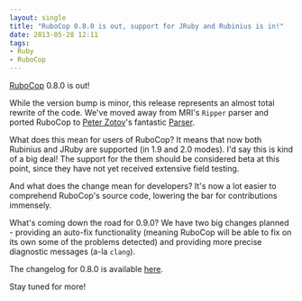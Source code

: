 ```yaml
---
layout: single
title: "RuboCop 0.8.0 is out, support for JRuby and Rubinius is in!"
date: 2013-05-28 12:11
tags:
- Ruby
- RuboCop
---
```


[RuboCop](http://github.com/bbatsov/rubocop) 0.8.0 is out!

While the version bump is minor, this release represents an almost
total rewrite of the code. We've moved away from MRI's `Ripper` parser
and ported RuboCop to [Peter Zotov](https://github.com/whitequark)'s
fantastic [Parser](https://github.com/whitequark/parser).

What does this mean for users of RuboCop? It means that now both
Rubinius and JRuby are supported (in 1.9 and 2.0 modes). I'd say this
is kind of a big deal! The support for the them should be considered
beta at this point, since they have not yet received extensive field
testing.

And what does the change mean for developers? It's now a lot easier to
comprehend RuboCop's source code, lowering the bar for contributions
immensely.

What's coming down the road for 0.9.0? We have two big changes
planned - providing an auto-fix functionality (meaning RuboCop will be
able to fix on its own some of the problems detected) and providing
more precise diagnostic messages (a-la `clang`).

The changelog for 0.8.0 is available [here](https://github.com/rubocop/rubocop/blob/master/CHANGELOG.md#080-2013-05-28).

Stay tuned for more!
